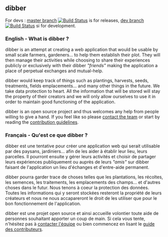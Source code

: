 ## dibber

For devs : [master branch](https://github.com/dibber-org/dibber/tree/master) [![Build Status](https://secure.travis-ci.org/dibber-org/dibber.png?branch=master)](http://travis-ci.org/dibber-org/dibber) is for releases, [dev branch](https://github.com/dibber-org/dibber/tree/dev) [![Build Status](https://secure.travis-ci.org/dibber-org/dibber.png?branch=master)](http://travis-ci.org/dibber-org/dibber) si for development.


### English - What is dibber ?

dibber is an attempt at creating a web application that would be usable by small scale farmers, gardeners... to help them establish their plot. They will then manage their activities while choosing to share their experiences publicly or exclusively with their dibber _"friends"_ making the application a place of perpetual exchanges and mutual-help.

dibber would keep track of things such as plantings, harvests, seeds, treatments, fields emplacements... and many other things in the future. We take data protection to heart. All the information that will be stored will stay the property of their creators and we will only allow ourselves to use it in order to maintain good functioning of the application.

dibber is an open source project and thus welcomes any help from people willing to give a hand. If you feel like so please [contact the team](https://github.com/dibber-org/dibber/wiki/How-to-contact-us/) or start by reading the [contribution guidelines](https://github.com/dibber-org/dibber/wiki/Contribution-guidelines).


### Français - Qu'est ce que dibber ?

dibber est une tentative pour créer une application web qui serait utilisable par des paysans, jardiniers... afin de les aider à établir leur lieu, leurs parcelles. Il pourront ensuite y gérer leurs activités et choisir de partager leurs expériences publiquement ou auprès de leurs _"amis"_ sur dibber faisant de l'application un lieu d'échanges et d'entre-aide permanent.

dibber pourra garder trace de choses telles que les plantations, les récoltes, les semences, les traitements, les emplacements des champs... et d'autres choses dans le futur. Nous tenons à coeur la protection des données. Toutes les informations qui y seront stockées resteront la propriété de leurs créateurs et nous ne nous accapareront le droit de les utiliser que pour le bon fonctionnement de l'application.

dibber est une projet open source et ainsi accueille volontier toute aide de personnes souhaitant apporter un coup de main. Si cela vous tente, n'hésitez pas à [contacter l'équipe](https://github.com/dibber-org/dibber/wiki/Nous-contacter/) ou bien commencez en lisant le [guide des contributeurs](https://github.com/dibber-org/dibber/wiki/Guide-des-contributeurs).